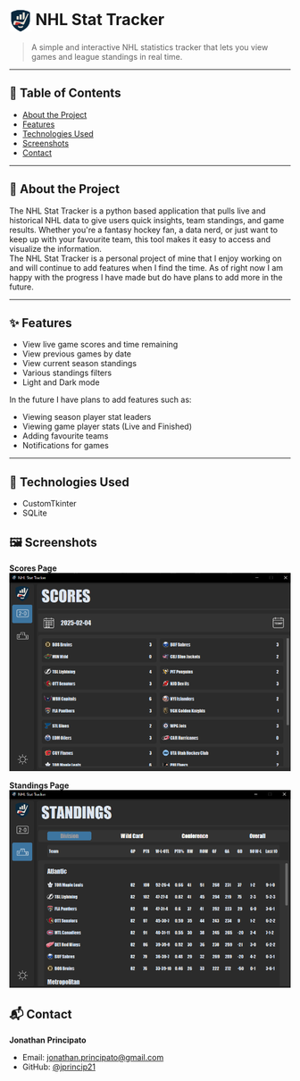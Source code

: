 # <img src="assets/Icons/logo.png" alt="Logo" width="40" style="vertical-align:middle;" /> NHL Stat Tracker 

> A simple and interactive NHL statistics tracker that lets you view games and league standings in real time.

---

## 📂 Table of Contents

- [About the Project](#📌-about-the-project)
- [Features](#✨-features)
- [Technologies Used](#🧰-technologies-used)
- [Screenshots](#🖼-screenshots)
- [Contact](#📬-contact)

---

## 📌 About the Project

The NHL Stat Tracker is a python based application that pulls live and historical NHL data to give users quick insights, team standings, and game results. Whether you're a fantasy hockey fan, a data nerd, or just want to keep up with your favourite team, this tool makes it easy to access and visualize the information.
<br>
The NHL Stat Tracker is a personal project of mine that I enjoy working on and will continue to add features when I find the time. As of right now I am happy with the progress I have made but do have plans to add more in the future.


---

## ✨ Features

- View live game scores and time remaining
- View previous games by date
- View current season standings
- Various standings filters
- Light and Dark mode

In the future I have plans to add features such as: 
- Viewing season player stat leaders
- Viewing game player stats (Live and Finished)
- Adding favourite teams
- Notifications for games

---

## 🧰 Technologies Used
 - CustomTkinter
 - SQLite


## 🖼 Screenshots
**Scores Page** <br>
![Scores Page](assets/images/Scores_Page.png)

**Standings Page**<br>
![Standings Page](assets/images/Standings_Page.png)

## 📬 Contact
**Jonathan Principato**
- Email: [jonathan.principato@gmail.com](mailto:jonathan.principato@gmail.com)
- GitHub: [@jprincip21](https://github.com/jprincip21)


